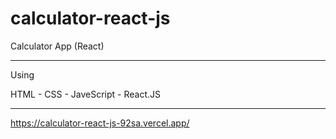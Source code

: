 # calculator-react-js
Calculator App (React)
<hr/>
Using



HTML - CSS - JaveScript - React.JS  

<hr/>

https://calculator-react-js-92sa.vercel.app/

